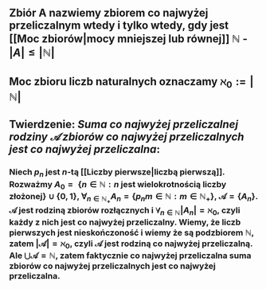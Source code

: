 ## Zbiór A nazwiemy **zbiorem co najwyżej przeliczalnym** wtedy i tylko wtedy, gdy jest [[Moc zbiorów|mocy mniejszej lub równej]] $\mathbb{N}$ - $|A|\leq|\mathbb{N}|$
## Moc zbioru liczb naturalnych oznaczamy $\aleph_0:=|\mathbb{N}|$

## **Twierdzenie**: *Suma co najwyżej przeliczalnej rodziny $\mathcal{A}$ zbiorów co najwyżej przeliczalnych jest co najwyżej przeliczalna*:
### Niech $p_n$ jest $n$-tą [[Liczby pierwsze|liczbą pierwszą]]. Rozważmy $A_0={}$ $\{n\in\mathbb{N}:n$ jest wielokrotnością liczby złożonej$\}\cup\{0,1\},$ $\forall_{n\in\mathbb{N}_{+}}A_{n}=\{p_{n}m\in\mathbb{N}:m\in\mathbb{N}_{+}\}$,  $\mathcal{A}=\{A_n\}$. $\mathcal{A}$ jest rodziną zbiorów rozłącznych i $\forall_{n\in\mathbb{N}}|A_n|=\aleph_0$, czyli każdy z nich jest co najwyżej przeliczalny. Wiemy, że liczb pierwszych jest nieskończoność i wiemy że są podzbiorem $\mathbb{N}$, zatem $|\mathcal{A}|=\aleph_0$, czyli $\mathcal{A}$ jest rodziną co najwyżej przeliczalną. Ale $\bigcup\mathcal{A} = \mathbb{N}$, zatem faktycznie co najwyżej przeliczalna suma zbiorów co najwyżej przeliczalnych jest co najwyżej przeliczalna.
